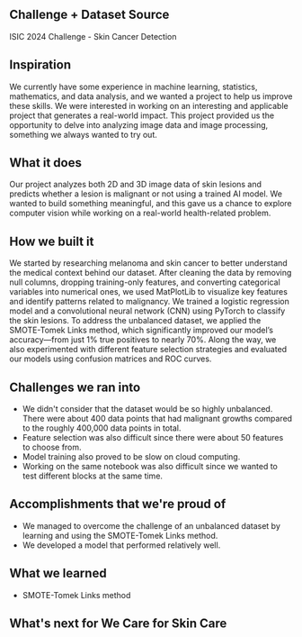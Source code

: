 ## Challenge + Dataset Source
ISIC 2024 Challenge - Skin Cancer Detection

## Inspiration
We currently have some experience in machine learning, statistics, mathematics, and data analysis, and we wanted a project to help us improve these skills. We were interested in working on an interesting and applicable project that generates a real-world impact. This project provided us the opportunity to delve into analyzing image data and image processing, something we always wanted to try out.

## What it does
Our project analyzes both 2D and 3D image data of skin lesions and predicts whether a lesion is malignant or not using a trained AI model. We wanted to build something meaningful, and this gave us a chance to explore computer vision while working on a real-world health-related problem.

## How we built it
We started by researching melanoma and skin cancer to better understand the medical context behind our dataset. After cleaning the data by removing null columns, dropping training-only features, and converting categorical variables into numerical ones, we used MatPlotLib to visualize key features and identify patterns related to malignancy. We trained a logistic regression model and a convolutional neural network (CNN) using PyTorch to classify the skin lesions. To address the unbalanced dataset, we applied the SMOTE-Tomek Links method, which significantly improved our model’s accuracy—from just 1% true positives to nearly 70%. Along the way, we also experimented with different feature selection strategies and evaluated our models using confusion matrices and ROC curves.

## Challenges we ran into
* We didn't consider that the dataset would be so highly unbalanced. There were about 400 data points that had malignant growths compared to the roughly 400,000 data points in total.
* Feature selection was also difficult since there were about 50 features to choose from.
* Model training also proved to be slow on cloud computing.
* Working on the same notebook was also difficult since we wanted to test different blocks at the same time.

## Accomplishments that we're proud of
* We managed to overcome the challenge of an unbalanced dataset by learning and using the SMOTE-Tomek Links method.
* We developed a model that performed relatively well.

## What we learned
* SMOTE-Tomek Links method

## What's next for We Care for Skin Care

